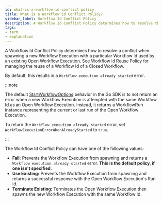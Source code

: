 ```yaml
---
id: what-is-a-workflow-id-conflict-policy
title: What is a Workflow Id Conflict Policy?
sidebar_label: Workflow Id Conflict Policy
description: A Workflow Id Conflict Policy determines how to resolve the conflict when spawning a new Workflow Execution with a particular Workflow Id that is used by an Open Workflow Execution already.
tags:
- term
- explanation
---
```


A Workflow Id Conflict Policy determines how to resolve a conflict when spawning a new Workflow Execution with a particular Workflow Id used by an existing Open Workflow Execution.
See [Workflow Id Reuse Policy](/concepts/what-is-a-workflow-id-reuse-policy) for managing the reuse of a Workflow Id of a Closed Workflow.

By default, this results in a `Workflow execution already started` error.

:::note

The default [StartWorkflowOptions](https://pkg.go.dev/go.temporal.io/sdk/internal#StartWorkflowOptions) behavior in the Go SDK is to not return an error when a new Workflow Execution is attempted with the same Workflow Id as an Open Workflow Execution.
Instead, it returns a WorkflowRun instance representing the current or last run of the Open Workflow Execution.

To return the `Workflow execution already started` error, set `WorkflowExecutionErrorWhenAlreadyStarted` to `true`.

:::

The Workflow Id Conflict Policy can have one of the following values:

- **Fail:** Prevents the Workflow Execution from spawning and returns a `Workflow execution already started` error.
  **This is the default policy, if one isn't specified.**
- **Use Existing:** Prevents the Workflow Execution from spawning and returns a successful response with the Open Workflow Execution's Run Id.
- **Terminate Existing:** Terminates the Open Workflow Execution then spawns the new Workflow Execution with the same Workflow Id.
